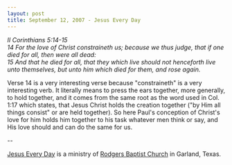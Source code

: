```yaml
---
layout: post
title: September 12, 2007 - Jesus Every Day
---
```


_II Corinthians 5:14-15  
14 For the love of Christ constraineth us; because we thus judge,
that if one died for all, then were all dead:  
15 And that he died for all, that they which live should not
henceforth live unto themselves, but unto him which died for them,
and rose again._

Verse 14 is a very interesting verse because "constraineth" is a
very interesting verb. It literally means to press the ears together,
more generally, to hold together, and it comes from the same root as
the word used in Col. 1:17 which states, that Jesus Christ holds the
creation together ("by Him all things consist" or are held together).
So here Paul's conception of Christ's love for him holds him together
to his task whatever men think or say, and His love should and can do
the same for us.

 --

<a href=http://jesuseveryday.net>Jesus Every Day</a> is a ministry of <a href=http://rodgersbaptist.net>Rodgers Baptist Church</a> in Garland, Texas.
